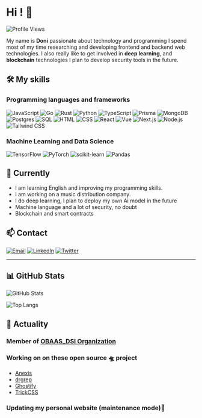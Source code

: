 # Hi ! 👋

![Profile Views](https://komarev.com/ghpvc/?username=DoniLite&color=blue)

My name is **Doni** passionate about technology and programming I spend most of my time researching and developing frontend and backend web technologies. I also really like to get involved in **deep learning**, and **blockchain** technologies I plan to develop security tools in the future.

## 🛠️ My skills

### Programming languages and frameworks

![JavaScript](https://img.shields.io/badge/JavaScript-000?style=for-the-badge&logo=javascript)
![Go](https://img.shields.io/badge/Go-000?style=for-the-badge&logo=go)
![Rust](https://img.shields.io/badge/Rust-000?style=for-the-badge&logo=rust)
![Python](https://img.shields.io/badge/Python-000?style=for-the-badge&logo=python)
![TypeScript](https://img.shields.io/badge/TypeScript-000?style=for-the-badge&logo=typescript)
![Prisma](https://img.shields.io/badge/Prisma-000?style=for-the-badge&logo=prisma)
![MongoDB](https://img.shields.io/badge/MongoDB-000?style=for-the-badge&logo=mongodb)
![Postgres](https://img.shields.io/badge/Postgres-000?style=for-the-badge&logo=postgresql)
![SQL](https://img.shields.io/badge/SQL-000?style=for-the-badge&logo=sqlite)
![HTML](https://img.shields.io/badge/HTML5-000?style=for-the-badge&logo=html5)
![CSS](https://img.shields.io/badge/CSS3-000?style=for-the-badge&logo=css3)
![React](https://img.shields.io/badge/React.js-000?style=for-the-badge&logo=react)
![Vue](https://img.shields.io/badge/Vue.js-000?style=for-the-badge&logo=vue.js)
![Next.js](https://img.shields.io/badge/Next.js-000?style=for-the-badge&logo=next.js)
![Node.js](https://img.shields.io/badge/Node.js-000?style=for-the-badge&logo=node.js)
![Tailwind CSS](https://img.shields.io/badge/Tailwind%20CSS-000?style=for-the-badge&logo=tailwind-css)

### Machine Learning and Data Science

![TensorFlow](https://img.shields.io/badge/TensorFlow-000?style=for-the-badge&logo=tensorflow)
![PyTorch](https://img.shields.io/badge/PyTorch-000?style=for-the-badge&logo=pytorch)
![scikit-learn](https://img.shields.io/badge/scikit--learn-000?style=for-the-badge&logo=scikit-learn)
![Pandas](https://img.shields.io/badge/Pandas-000?style=for-the-badge&logo=pandas)

## 🌱 Currently

- I am learning English and improving my programming skills.
- I am working on a music distribution company.
- I do deep learning, I plan to deploy my own Ai model in the future
- Machine language and a lot of security, no doubt
- Blockchain and smart contracts

## 📫 Contact

[![Email](https://img.shields.io/badge/Email-000?style=for-the-badge&logo=gmail)](mailto:yaomessan13@outlook.com)
[![LinkedIn](https://img.shields.io/badge/LinkedIn-000?style=for-the-badge&logo=linkedin)](https://www.linkedin.com/in/donilite113/)
[![Twitter](https://img.shields.io/badge/Twitter-000?style=for-the-badge&logo=twitter)](https://x.com/ghost_spyco)

---

## 📊 GitHub Stats

![GitHub Stats](https://github-readme-stats.vercel.app/api?username=DoniLite&show_icons=true&theme=radical)

![Top Langs](https://github-readme-stats.vercel.app/api/top-langs/?username=DoniLite&layout=compact&theme=radical)

## 🎯 Actuality

### Member of [OBAAS_DSI Organization](https://github.com/OBAASDSI)

### Working on on these open source 🛸 project

- [Anexis](https://github.com/DoniLite/Anexis)
- [drgrep](https://github.com/DoniLite/drgrep)
- [Ghostify](https://github.com/DoniLite/Ghostify)
- [TrickCSS](https://github.com/DoniLite/TrickCSS)

### Updating my personal website (maintenance mode)🚀
